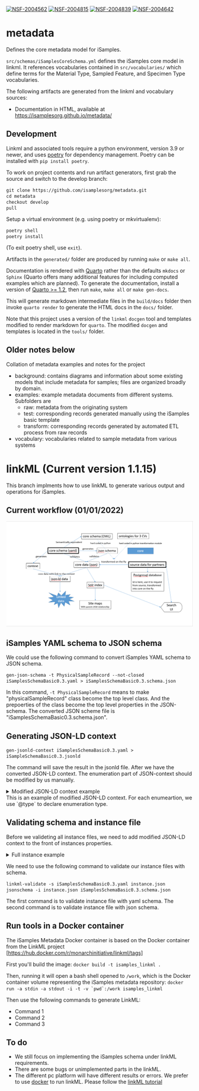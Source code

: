 [![NSF-2004562](https://img.shields.io/badge/NSF-ID=2004562-blue.svg)](https://nsf.gov/awardsearch/showAward?AWD_ID=2004562) 
[![NSF-2004815](https://img.shields.io/badge/NSF-ID=2004815-blue.svg)](https://nsf.gov/awardsearch/showAward?AWD_ID=2004815)
[![NSF-2004839](https://img.shields.io/badge/NSF-ID=2004839-blue.svg)](https://nsf.gov/awardsearch/showAward?AWD_ID=2004839)
[![NSF-2004642](https://img.shields.io/badge/NSF-ID=2004642-blue.svg)](https://nsf.gov/awardsearch/showAward?AWD_ID=2004642)

# metadata

Defines the core metadata model for iSamples.

`src/schemas/iSamplesCoreSchema.yml` defines the iSamples core model in linkml. It references vocabularies contained in `src/vocabularies/` which define terms for the Material Type, Sampled Feature, and Specimen Type vocabularies.

The following artifacts are generated from the linkml and vocabulary sources:

* Documentation in HTML, available at https://isamplesorg.github.io/metadata/


## Development

Linkml and associated tools require a python environment, version 3.9 or newer, and uses [poetry](https://python-poetry.org/) for dependency management. Poetry can be installed with `pip install poetry`.

To work on project contents and run artifact generators, first grab the source and switch to the develop branch:

```
git clone https://github.com/isamplesorg/metadata.git
cd metadata
checkout develop
pull
```

Setup a virtual environment (e.g. using poetry or mkvirtualenv):

```
poetry shell
poetry install
```


(To exit poetry shell, use `exit`).

Artifacts in the `generated/` folder are produced by running `make` or `make all`. 

Documentation is rendered with [Quarto]() rather than the defaults `mkdocs` or `Sphinx` (Quarto offers many additional features for including computed examples which are planned). To generate the documentation, install a version of [Quarto >= 1.2](), then run `make`, `make all` or `make gen-docs`.

This will generate markdown intermediate files in the `build/docs` folder then invoke `quarto render` to generate the HTML docs in the `docs/` folder.

Note that this project uses a version of the `linkml` `docgen` tool and templates modified to render markdown for `quarto`. The modified `docgen` and templates is located in the `tools/` folder.


## Older notes below

Collation of metadata examples and notes for the project 

- background:  contains diagrams and information about some existing models that include metadata for samples; files are organized broadly by domain.
- examples: example metadata documents from different systems. Subfolders are 
  - raw: metadata from the originating system
  - test: corresponding records generated manually using the iSamples basic template
  - transform: corresponding records generated by automated ETL process from raw records
- vocabulary: vocabularies related to sample metadata from various systems

# linkML (Current version 1.1.15)
This branch implments how to use linkML to generate various output and operations for iSamples.

## Current workflow (01/01/2022)
![workflow](https://github.com/isamplesorg/metadata/blob/docker/linkmlExperiment/linkML%201-1-2022%20workflow.png)


## iSamples YAML schema to JSON schema
We could use the following command to convert iSamples YAML schema to JSON schema.

```
gen-json-schema -t PhysicalSampleRecord --not-closed iSamplesSchemaBasic0.3.yaml > iSamplesSchemaBasic0.3.schema.json 
```
In this command, `-t PhysicalSampleRecord` means to make "physicalSampleRecord" class become the top level class. And the prepoerties of the class become the top level properties in the JSON-schema. The converted JSON scheme file is "iSamplesSchemaBasic0.3.schema.json". 

## Generating JSON-LD context 
```
gen-jsonld-context iSamplesSchemaBasic0.3.yaml > iSampleSchemaBasic0.3.jsonld
```
The command will save the result in the jsonld file. After we have the converted JSON-LD context. The enumeration part of JSON-context should be modified by us manually.
<details>
  <summary>Modified JSON-LD context example</summary>
<pre>
   "@context": {
      "dct": "http://purl.org/dc/terms/",
      "isam": "http://resource.isamples.org/schema/",
      "mat": "http://resource.isamples.org/vocabulary/material/",
      "pur": "http://resource.isamples.org/vocabulary/samplepurpose/",
      "rdfs": "http://www.w3.org/2000/01/rdf-schema#",
      "sf": "http://resource.isamples.org/vocabulary/sampledFeature/",
      "skos": "http://www.w3.org/2004/02/skos/core#",
      "spt": "http://resource.isamples.org/vocabulary/sampleobjecttype/",
      "w3cpos": "http://www.w3.org/2003/01/geo/wgs84_pos#",
      "xsd": "http://www.w3.org/2001/XMLSchema#",
      "@vocab": "http://resource.isamples.org/schema/",
      "curation": {
         "@type": "@id"
      },
      "hasContextCategory": {
         "@type":"contextcategory"
      },
      "hasMaterialCategory": {
         "@type":"materialtype"
      },
      "has_sample_object_type": {
         "@type":"specimencategory"
      },
      "id": "@id",
      "latitude": {
         "@type": "xsd:decimal"
      },
      "location": {
         "@type": "@id"
      },
      "longitude": {
         "@type": "xsd:decimal"
      },
      "producedBy": {
         "@type": "@id"
      },
      "relatedResource": {
         "@type": "@id"
      },
      "resultTime": {
         "@type": "xsd:date"
      },
      "samplingSite": {
         "@type": "@id"
      }
   }
</pre>
</details>
This is an example of modified JSON-LD context. For each enumeartion, we use `@type` to declare enumeration type.

## Validating schema and instance file
Before we valideting all instance files, we need to add modified JSON-LD context to the front of instances properties. 
<details>
  <summary>Full instance example</summary>
<pre>
{
   "@context": {
      "dct": "http://purl.org/dc/terms/",
      "isam": "http://resource.isamples.org/schema/",
      "mat": "http://resource.isamples.org/vocabulary/material/",
      "pur": "http://resource.isamples.org/vocabulary/samplepurpose/",
      "rdfs": "http://www.w3.org/2000/01/rdf-schema#",
      "sf": "http://resource.isamples.org/vocabulary/sampledFeature/",
      "skos": "http://www.w3.org/2004/02/skos/core#",
      "spt": "http://resource.isamples.org/vocabulary/sampleobjecttype/",
      "w3cpos": "http://www.w3.org/2003/01/geo/wgs84_pos#",
      "xsd": "http://www.w3.org/2001/XMLSchema#",
      "@vocab": "http://resource.isamples.org/schema/",
      "curation": {
         "@type": "@id"
      },
      "hasContextCategory": {
         "@type":"contextcategory"
      },
      "hasMaterialCategory": {
         "@type":"materialtype"
      },
      "has_sample_object_type": {
         "@type":"specimencategory"
      },
      "id": "@id",
      "latitude": {
         "@type": "xsd:decimal"
      },
      "location": {
         "@type": "@id"
      },
      "longitude": {
         "@type": "xsd:decimal"
      },
      "producedBy": {
         "@type": "@id"
      },
      "relatedResource": {
         "@type": "@id"
      },
      "resultTime": {
         "@type": "xsd:date"
      },
      "samplingSite": {
         "@type": "@id"
      }
   },
   
   
    "@schema": "../../iSamplesSchemaBasic0.2.json",
    "@id": "metadata/21547/Car2PIRE_0334",
    "label": "PIRE_0334",
    "sampleidentifier": "ark:/21547/Car2PIRE_0334",
    "description": "",
    "hasContextCategory": ["Marine Biome"],
    "hasMaterialCategory": ["Organic Material"],
    "has_sample_object_type": ["Whole Organism"],
    "informalClassification": ["Gastropoda"],
    "keywords": ["Aceh", "Sumatra","Indonesia","Asia", "Mollusca"],
    "producedBy": {
        "@id":"ark:/21547/Cas2INDO_2016_SEU_1B",
        "label": "INDO_2016_SEU_1B",
        "description": "expeditionCode: INDO_PIRE | samplingProtocol: ARMS | taxonomy team: MINV | projectId: 80",
        "hasFeatureOfInterest": "coral reef",
        "responsibility": ["Aji Wahyu Anggoro","Andrianus Sembiring"],
        "resultTime": "2016-08-09",
        "samplingSite": {
            "description": "Shallow, coastal reef. Apparent exposure to current, Porites dominated. Less impacted bleaching site, high recruitment, 12 m.",
            "label": "",
            "location": {
                "elevation": "maximumDepthInMeters: 12",
                "latitude": 5.89430,
                "longitude": 95.25293
            },
            "placeName": ["Pulau Seulako"]
        }
    },
    "registrant": "Chris Meyer",
    "samplingPurpose": "genomic analysis",
    "curation": {
        "accessConstraints": "",
        "curationLocation": "",
        "responsibility": ""
    },
    "relatedResource": {
        "label":"subsample tissue",
        "description":"",
        "target":"ark:/21547/Cat2INDO106431.1",
        "relationship":"subsample"
    }
}
</pre>
</details>

We need to use the following command to validate our instance files with schema.
```
linkml-validate -s iSamplesSchemaBasic0.3.yaml instance.json
jsonschema -i instance.json iSamplesSchemaBasic0.3.schema.json
```
The first command is to validate instance file with yaml schema. The second command is to validate instance file with json schema.

## Run tools in a Docker container
The iSamples Metadata Docker container is based on the Docker container from the LinkML project [https://hub.docker.com/r/monarchinitiative/linkml/tags]

First you'll build the image:
`docker build -t isamples_linkml .`

Then, running it will open a bash shell opened to `/work`, which is the Docker container volume representing the iSamples metadata repository:
``docker run -a stdin -a stdout -i -t -v `pwd`:/work isamples_linkml``

Then use the following commands to generate LinkML:
* Command 1
* Command 2
* Command 3

## To do
- We still focus on implementing the iSamples schema under linkML requirements.
- There are some bugs or unimplemented parts in the linkML.
- The different pc platform will have different results or errors. We prefer to use [docker](https://www.docker.com/products/docker-desktop) to run linkML. Please follow the [linkML tutorial](https://linkml.io/linkml/intro/install.html)
